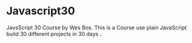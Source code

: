 # Javascript30
JavsScript 30 Course by Wes Bos. This is a Course use plain JavaScript build 30 different projects in 30 days .

